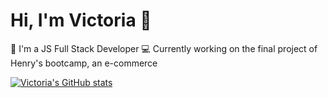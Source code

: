 # Hi, I'm Victoria 👋

👩 I'm a JS Full Stack Developer 
💻 Currently working on the final project of Henry's bootcamp, an e-commerce

[![Victoria's GitHub stats](https://github-readme-stats.vercel.app/api?username=viccoronado&count_private=true)](https://github.com/viccoronado/github-readme-stats)
